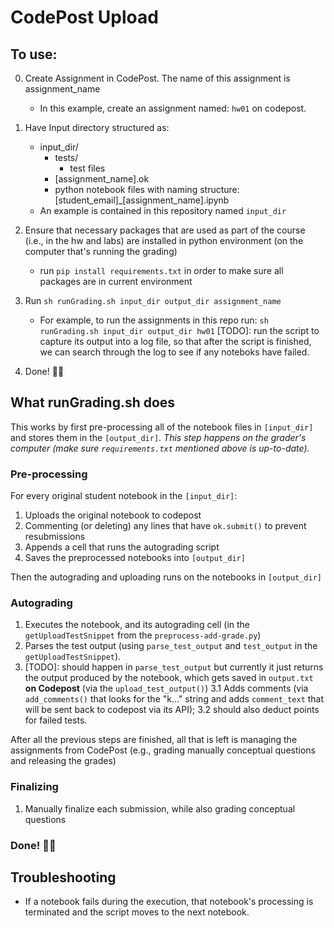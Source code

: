 # CodePost Upload

## To use:
0. Create Assignment in CodePost. The name of this assignment is assignment_name
    - In this example, create an assignment named: `hw01` on codepost.

1. Have Input directory structured as:
    - input_dir/
        - tests/
            - test files
        - \[assignment_name\].ok
        - python notebook files with naming structure: \[student_email\]_\[assignment_name\].ipynb
    - An example is contained in this repository named `input_dir`

2. Ensure that necessary packages that are used as part of the course (i.e., in the hw and labs) are installed in python environment (on the computer that's running the grading)
    - run `pip install requirements.txt` in order to make sure all packages are in current environment

3. Run `sh runGrading.sh input_dir output_dir assignment_name `
    - For example, to run the assignments in this repo run: `sh runGrading.sh input_dir output_dir hw01`
[TODO]: run the script to capture its output into a log file, so that after the script is finished, we can search through the log to see if any noteboks have failed.

4. Done! 🎊🎉 

## What runGrading.sh does

This works by first pre-processing all of the notebook files in `[input_dir]` and stores them in the `[output_dir]`.
_This step happens on the grader's computer (make sure `requirements.txt` mentioned above is up-to-date)._

### Pre-processing

For every original student notebook in the `[input_dir]`:
1. Uploads the original notebook to codepost
2. Commenting (or deleting) any lines that have `ok.submit()` to prevent resubmissions
3. Appends a cell that runs the autograding script
4. Saves the preprocessed notebooks into `[output_dir]`

Then the autograding and uploading runs on the notebooks in `[output_dir]`

### Autograding

1. Executes the notebook, and its autograding cell (in the `getUploadTestSnippet` from the `preprocess-add-grade.py`)
2. Parses the test output (using `parse_test_output` and `test_output` in the `getUploadTestSnippet`).
3. [TODO]: should happen in `parse_test_output` but currently it just returns the output produced by the notebook, which gets saved in `output.txt` **on Codepost** (via the `upload_test_output()`)
    3.1 Adds comments (via `add_comments()` that looks for the "k..." string and adds `comment_text` that will be sent back to codepost via its API); 
    3.2 should also deduct points for failed tests.

After all the previous steps are finished, all that is left is managing the assignments from CodePost (e.g., grading manually conceptual questions and releasing the grades)

### Finalizing

1. Manually finalize each submission, while also grading conceptual questions

### Done! 🎊🎉 




## Troubleshooting

* If a notebook fails during the execution, that notebook's processing is terminated and the script moves to the next notebook.
